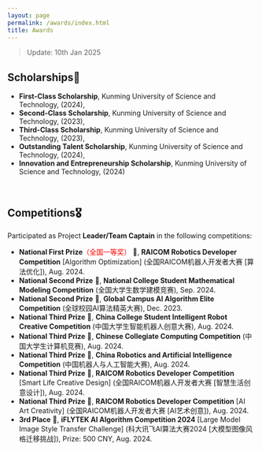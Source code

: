 ```yaml
---
layout: page
permalink: /awards/index.html
title: Awards
---
```


> Update: 10th Jan 2025

## Scholarships💸

- **First-Class Scholarship**, Kunming University of Science and Technology, (2024), 
- **Second-Class Scholarship**, Kunming University of Science and Technology, (2023), 
- **Third-Class Scholarship**, Kunming University of Science and Technology, (2023),
- **Outstanding Talent Scholarship**, Kunming University of Science and Technology, (2024), 
- **Innovation and Entrepreneurship Scholarship**, Kunming University of Science and Technology, (2024)

<br>

## Competitions🎖️

Participated as Project **Leader/Team Captain** in the following competitions:

- **National First Prize**<span style="color:red;">（全国一等奖）</span> 🥇, **RAICOM Robotics Developer Competition** [Algorithm Optimization] (全国RAICOM机器人开发者大赛 [算法优化]), Aug. 2024.
- **National Second Prize** 🥈, **National College Student Mathematical Modeling Competition** (全国大学生数学建模竞赛), Sep. 2024.
- **National Second Prize** 🥈, **Global Campus AI Algorithm Elite Competition** (全球校园AI算法精英大赛), Dec. 2023.
- **National Third Prize** 🥉, **China College Student Intelligent Robot Creative Competition** (中国大学生智能机器人创意大赛), Aug. 2024.
- **National Third Prize** 🥉, **Chinese Collegiate Computing Competition** (中国大学生计算机竞赛), Aug. 2024.
- **National Third Prize** 🥉, **China Robotics and Artificial Intelligence Competition** (中国机器人与人工智能大赛), Aug. 2024.
- **National Third Prize** 🥉, **RAICOM Robotics Developer Competition** [Smart Life Creative Design] (全国RAICOM机器人开发者大赛 [智慧生活创意设计]), Aug. 2024.
- **National Third Prize** 🥉, **RAICOM Robotics Developer Competition** [AI Art Creativity] (全国RAICOM机器人开发者大赛 [AI艺术创意]), Aug. 2024.
- **3rd Place** 🥉, **iFLYTEK AI Algorithm Competition 2024** [Large Model Image Style Transfer Challenge] (科大讯飞AI算法大赛2024 [大模型图像风格迁移挑战]), Prize: 500 CNY, Aug. 2024.

<br>
